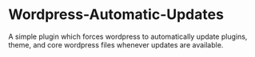 # Wordpress-Automatic-Updates
A simple plugin which forces wordpress to automatically update plugins, theme, and core wordpress files whenever updates are available.
